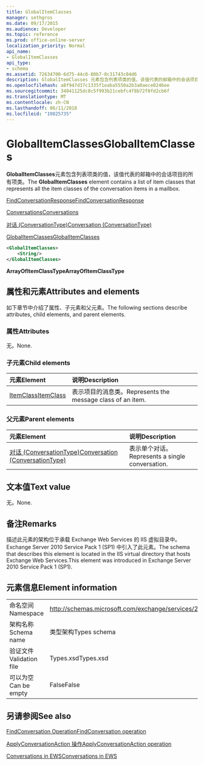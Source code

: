 ```yaml
---
title: GlobalItemClasses
manager: sethgros
ms.date: 09/17/2015
ms.audience: Developer
ms.topic: reference
ms.prod: office-online-server
localization_priority: Normal
api_name:
- GlobalItemClasses
api_type:
- schema
ms.assetid: 72634700-6d75-44c0-80b7-8c31743c04d6
description: GlobalItemClasses 元素包含列表项类的值，该值代表的邮箱中的会话项目的所有项类。
ms.openlocfilehash: a8f947d37c1335f1eaba5550a2b3a0aece0246ee
ms.sourcegitcommit: 34041125dc8c5f993b21cebfc4f8b72f0fd2cb6f
ms.translationtype: MT
ms.contentlocale: zh-CN
ms.lasthandoff: 06/11/2018
ms.locfileid: "19825735"
---
```

# <a name="globalitemclasses"></a><span data-ttu-id="49c71-103">GlobalItemClasses</span><span class="sxs-lookup"><span data-stu-id="49c71-103">GlobalItemClasses</span></span>

<span data-ttu-id="49c71-104">**GlobalItemClasses**元素包含列表项类的值，该值代表的邮箱中的会话项目的所有项类。</span><span class="sxs-lookup"><span data-stu-id="49c71-104">The **GlobalItemClasses** element contains a list of item classes that represents all the item classes of the conversation items in a mailbox.</span></span> 
  
[<span data-ttu-id="49c71-105">FindConversationResponse</span><span class="sxs-lookup"><span data-stu-id="49c71-105">FindConversationResponse</span></span>](findconversationresponse.md)
  
[<span data-ttu-id="49c71-106">Conversations</span><span class="sxs-lookup"><span data-stu-id="49c71-106">Conversations</span></span>](conversations-ex15websvcsotherref.md)
  
[<span data-ttu-id="49c71-107">对话 (ConversationType)</span><span class="sxs-lookup"><span data-stu-id="49c71-107">Conversation (ConversationType)</span></span>](conversation-conversationtype.md)
  
[<span data-ttu-id="49c71-108">GlobalItemClasses</span><span class="sxs-lookup"><span data-stu-id="49c71-108">GlobalItemClasses</span></span>](globalitemclasses.md)
  
```XML
<GlobalItemClasses>
    <String/>
</GlobalItemClasses>
```

 <span data-ttu-id="49c71-109">**ArrayOfItemClassType**</span><span class="sxs-lookup"><span data-stu-id="49c71-109">**ArrayOfItemClassType**</span></span>
## <a name="attributes-and-elements"></a><span data-ttu-id="49c71-110">属性和元素</span><span class="sxs-lookup"><span data-stu-id="49c71-110">Attributes and elements</span></span>

<span data-ttu-id="49c71-111">如下章节中介绍了属性、子元素和父元素。</span><span class="sxs-lookup"><span data-stu-id="49c71-111">The following sections describe attributes, child elements, and parent elements.</span></span>
  
### <a name="attributes"></a><span data-ttu-id="49c71-112">属性</span><span class="sxs-lookup"><span data-stu-id="49c71-112">Attributes</span></span>

<span data-ttu-id="49c71-113">无。</span><span class="sxs-lookup"><span data-stu-id="49c71-113">None.</span></span>
  
### <a name="child-elements"></a><span data-ttu-id="49c71-114">子元素</span><span class="sxs-lookup"><span data-stu-id="49c71-114">Child elements</span></span>

|<span data-ttu-id="49c71-115">**元素**</span><span class="sxs-lookup"><span data-stu-id="49c71-115">**Element**</span></span>|<span data-ttu-id="49c71-116">**说明**</span><span class="sxs-lookup"><span data-stu-id="49c71-116">**Description**</span></span>|
|:-----|:-----|
|[<span data-ttu-id="49c71-117">ItemClass</span><span class="sxs-lookup"><span data-stu-id="49c71-117">ItemClass</span></span>](itemclass.md) <br/> |<span data-ttu-id="49c71-118">表示项目的消息类。</span><span class="sxs-lookup"><span data-stu-id="49c71-118">Represents the message class of an item.</span></span>  <br/> |
   
### <a name="parent-elements"></a><span data-ttu-id="49c71-119">父元素</span><span class="sxs-lookup"><span data-stu-id="49c71-119">Parent elements</span></span>

|<span data-ttu-id="49c71-120">**元素**</span><span class="sxs-lookup"><span data-stu-id="49c71-120">**Element**</span></span>|<span data-ttu-id="49c71-121">**说明**</span><span class="sxs-lookup"><span data-stu-id="49c71-121">**Description**</span></span>|
|:-----|:-----|
|[<span data-ttu-id="49c71-122">对话 (ConversationType)</span><span class="sxs-lookup"><span data-stu-id="49c71-122">Conversation (ConversationType)</span></span>](conversation-conversationtype.md) <br/> |<span data-ttu-id="49c71-123">表示单个对话。</span><span class="sxs-lookup"><span data-stu-id="49c71-123">Represents a single conversation.</span></span>  <br/> |
   
## <a name="text-value"></a><span data-ttu-id="49c71-124">文本值</span><span class="sxs-lookup"><span data-stu-id="49c71-124">Text value</span></span>

<span data-ttu-id="49c71-125">无。</span><span class="sxs-lookup"><span data-stu-id="49c71-125">None.</span></span>
  
## <a name="remarks"></a><span data-ttu-id="49c71-126">备注</span><span class="sxs-lookup"><span data-stu-id="49c71-126">Remarks</span></span>

<span data-ttu-id="49c71-127">描述此元素的架构位于承载 Exchange Web Services 的 IIS 虚拟目录中。Exchange Server 2010 Service Pack 1 (SP1) 中引入了此元素。</span><span class="sxs-lookup"><span data-stu-id="49c71-127">The schema that describes this element is located in the IIS virtual directory that hosts Exchange Web Services.This element was introduced in Exchange Server 2010 Service Pack 1 (SP1).</span></span>
  
## <a name="element-information"></a><span data-ttu-id="49c71-128">元素信息</span><span class="sxs-lookup"><span data-stu-id="49c71-128">Element information</span></span>

|||
|:-----|:-----|
|<span data-ttu-id="49c71-129">命名空间</span><span class="sxs-lookup"><span data-stu-id="49c71-129">Namespace</span></span>  <br/> |http://schemas.microsoft.com/exchange/services/2006/types  <br/> |
|<span data-ttu-id="49c71-130">架构名称</span><span class="sxs-lookup"><span data-stu-id="49c71-130">Schema name</span></span>  <br/> |<span data-ttu-id="49c71-131">类型架构</span><span class="sxs-lookup"><span data-stu-id="49c71-131">Types schema</span></span>  <br/> |
|<span data-ttu-id="49c71-132">验证文件</span><span class="sxs-lookup"><span data-stu-id="49c71-132">Validation file</span></span>  <br/> |<span data-ttu-id="49c71-133">Types.xsd</span><span class="sxs-lookup"><span data-stu-id="49c71-133">Types.xsd</span></span>  <br/> |
|<span data-ttu-id="49c71-134">可以为空</span><span class="sxs-lookup"><span data-stu-id="49c71-134">Can be empty</span></span>  <br/> |<span data-ttu-id="49c71-135">False</span><span class="sxs-lookup"><span data-stu-id="49c71-135">False</span></span>  <br/> |
   
## <a name="see-also"></a><span data-ttu-id="49c71-136">另请参阅</span><span class="sxs-lookup"><span data-stu-id="49c71-136">See also</span></span>



[<span data-ttu-id="49c71-137">FindConversation Operation</span><span class="sxs-lookup"><span data-stu-id="49c71-137">FindConversation operation</span></span>](findconversation-operation.md)
  
[<span data-ttu-id="49c71-138">ApplyConversationAction 操作</span><span class="sxs-lookup"><span data-stu-id="49c71-138">ApplyConversationAction operation</span></span>](applyconversationaction-operation.md)


[<span data-ttu-id="49c71-139">Conversations in EWS</span><span class="sxs-lookup"><span data-stu-id="49c71-139">Conversations in EWS</span></span>](http://msdn.microsoft.com/library/91e64629-db6c-4c94-9dcb-d386232e8467%28Office.15%29.aspx)

